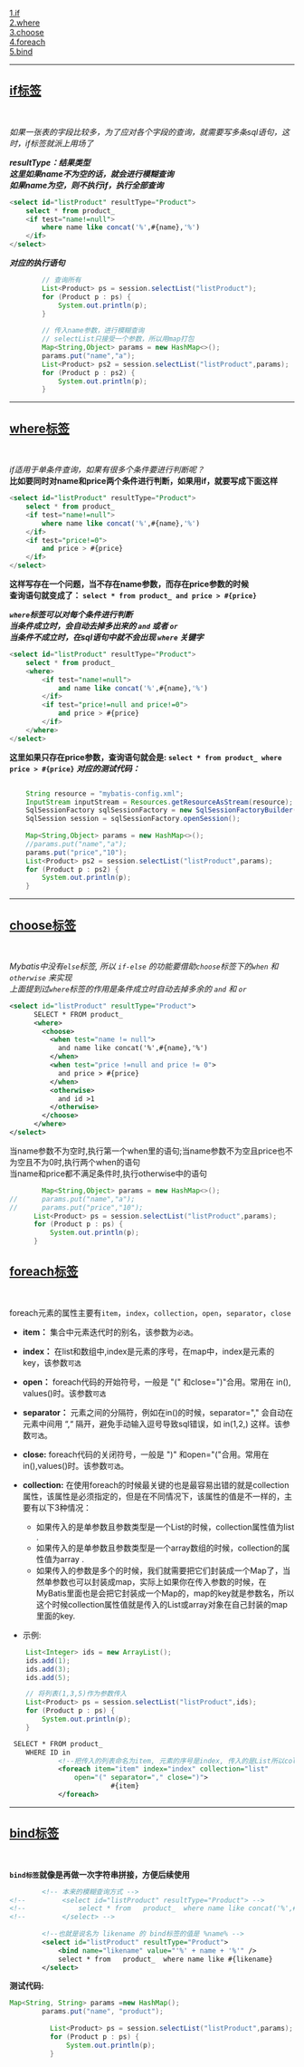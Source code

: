 [1.if](#1)<br>
[2.where](#2)<br>
[3.choose](#3)<br>
[4.foreach](#4)<br>
[5.bind](#5)<br>

---
<h2 id="1"><u>if标签</u></h2><br>

_如果一张表的字段比较多，为了应对各个字段的查询，就需要写多条sql语句，这时，if标签就派上用场了_

***resultType：结果类型<br>
	这里如果name不为空的话，就会进行模糊查询<br>
	如果name为空，则不执行if，执行全部查询***

```sql
<select id="listProduct" resultType="Product">
	select * from product_
	<if test="name!=null">
		where name like concat('%',#{name},'%')
	</if>		 	
</select>
```

***对应的执行语句***
```java
		// 查询所有
        List<Product> ps = session.selectList("listProduct");
        for (Product p : ps) {
            System.out.println(p);
        }
         
        // 传入name参数，进行模糊查询
        // selectList只接受一个参数，所以用map打包
        Map<String,Object> params = new HashMap<>();
        params.put("name","a");
        List<Product> ps2 = session.selectList("listProduct",params);
        for (Product p : ps2) {
            System.out.println(p);
        }    

```

---
<h2 id="2"><u>where标签</u></h2><br>

_if适用于单条件查询，如果有很多个条件要进行判断呢？_<br>
__比如要同时对name和price两个条件进行判断，如果用if，就要写成下面这样__

```sql
<select id="listProduct" resultType="Product">
    select * from product_
    <if test="name!=null">
        where name like concat('%',#{name},'%')
    </if>           
    <if test="price!=0">
        and price > #{price}
    </if>           
</select>
```
__这样写存在一个问题，当不存在name参数，而存在price参数的时候__<br>
__查询语句就变成了： `select * from product_ and price > #{price}`__

___`where`标签可以对每个条件进行判断<br>
    当条件成立时，会自动去掉多出来的 `and` 或者 `or`<br>
    当条件不成立时，在sql语句中就不会出现 `where` 关键字___

```sql
<select id="listProduct" resultType="Product">
    select * from product_
    <where>
        <if test="name!=null">
            and name like concat('%',#{name},'%')
        </if>           
        <if test="price!=null and price!=0">
            and price > #{price}
        </if>   
    </where>        
</select>
```

__这里如果只存在price参数，查询语句就会是: `select * from product_ where price > #{price}`__
___对应的测试代码：___
```java

    String resource = "mybatis-config.xml";
    InputStream inputStream = Resources.getResourceAsStream(resource);
    SqlSessionFactory sqlSessionFactory = new SqlSessionFactoryBuilder().build(inputStream);
    SqlSession session = sqlSessionFactory.openSession();
  
    Map<String,Object> params = new HashMap<>();
    //params.put("name","a");
    params.put("price","10");
    List<Product> ps2 = session.selectList("listProduct",params);
    for (Product p : ps2) {
        System.out.println(p);
    }      
```

---
<h2 id="3"><u>choose标签</u></h2><br>

_Mybatis中没有`else`标签, 所以 `if-else` 的功能要借助`choose`标签下的`when` 和 `otherwise` 来实现_<br>
_上面提到过`where`标签的作用是条件成立时自动去掉多余的 `and` 和 `or`_

```xml
<select id="listProduct" resultType="Product">
      SELECT * FROM product_
      <where>
        <choose>
          <when test="name != null">
            and name like concat('%',#{name},'%')
          </when>          
          <when test="price !=null and price != 0">
            and price > #{price}
          </when>                
          <otherwise>
            and id >1
          </otherwise>
        </choose>
      </where>
</select>
```
当name参数不为空时,执行第一个when里的语句;当name参数不为空且price也不为空且不为0时,执行两个when的语句<br>
当name和price都不满足条件时,执行otherwise中的语句

```java
        Map<String,Object> params = new HashMap<>();
//      params.put("name","a");
//      params.put("price","10");
      List<Product> ps = session.selectList("listProduct",params);
      for (Product p : ps) {
          System.out.println(p);
      }
```

<h2 id="4"><u>foreach标签</u></h2><br>

foreach元素的属性主要有`item`，`index`，`collection`，`open`，`separator`，`close`

* __item：__
集合中元素迭代时的别名，该参数为`必选`。
* __index：__
在list和数组中,index是元素的序号，在map中，index是元素的key，该参数`可选`
* __open：__
foreach代码的开始符号，一般是 "(" 和close=")"合用。常用在 in(), values()时。该参数`可选`
* __separator：__
元素之间的分隔符，例如在in()的时候，separator="," 会自动在元素中间用 “,“ 隔开，避免手动输入逗号导致sql错误，如 in(1,2,) 这样。该参数`可选`。
* __close:__ 
foreach代码的关闭符号，一般是 ")" 和open="("合用。常用在in(),values()时。该参数`可选`。
* __collection:__ 
    在使用foreach的时候最关键的也是最容易出错的就是collection属性，该属性是必须指定的，但是在不同情况下，该属性的值是不一样的，主要有以下3种情况： 
    - 如果传入的是单参数且参数类型是一个List的时候，collection属性值为list .
    - 如果传入的是单参数且参数类型是一个array数组的时候，collection的属性值为array .
    - 如果传入的参数是多个的时候，我们就需要把它们封装成一个Map了，当然单参数也可以封装成map，实际上如果你在传入参数的时候，在MyBatis里面也是会把它封装成一个Map的，map的key就是参数名，所以这个时候collection属性值就是传入的List或array对象在自己封装的map里面的key.

* 示例:<br>
```java
    List<Integer> ids = new ArrayList();
    ids.add(1);
    ids.add(3);
    ids.add(5);

    // 将列表(1,3,5)作为参数传入
    List<Product> ps = session.selectList("listProduct",ids);
    for (Product p : ps) {
        System.out.println(p);
    }
```
```xml
 SELECT * FROM product_ 
    WHERE ID in
            <!--把传入的列表命名为item, 元素的序号是index, 传入的是List所以collection的值是list-->
            <foreach item="item" index="index" collection="list"
                open="(" separator="," close=")">
                         #{item}
            </foreach>
```
---
<h2 id="5"><u>bind标签</u></h2><br>

__`bind标签`就像是再做一次字符串拼接，方便后续使用__

```xml
        <!-- 本来的模糊查询方式 -->
<!--         <select id="listProduct" resultType="Product"> -->
<!--             select * from   product_  where name like concat('%',#{0},'%') -->
<!--         </select> -->
        
        <!--也就是说名为 likename 的 bind标签的值是 %name% -->  
        <select id="listProduct" resultType="Product">
            <bind name="likename" value="'%' + name + '%'" />
            select * from   product_  where name like #{likename}
        </select>
```
__测试代码:__<br>
```java
Map<String, String> params =new HashMap();
        params.put("name", "product");
         
          List<Product> ps = session.selectList("listProduct",params);
          for (Product p : ps) {
              System.out.println(p);
          }
```